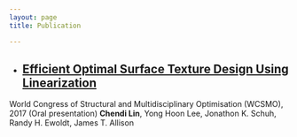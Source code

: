 ```yaml
---
layout: page
title: Publication

---
```



- ## [Efficient Optimal Surface Texture Design Using Linearization](https://link.springer.com/chapter/10.1007/978-3-319-67988-4_48)
World Congress of Structural and Multidisciplinary Optimisation (WCSMO), 2017 (Oral presentation)
**Chendi Lin**, Yong Hoon Lee, Jonathon K. Schuh, Randy H. Ewoldt, James T. Allison


